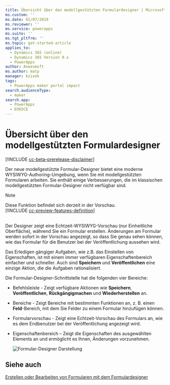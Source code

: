 ```yaml
---
title: Übersicht über den modellgestützten Formulardesigner | MicrosoftDocs
ms.custom: ''
ms.date: 01/07/2019
ms.reviewer: ''
ms.service: powerapps
ms.suite: ''
ms.tgt_pltfrm: ''
ms.topic: get-started-article
applies_to:
  - Dynamics 365 (online)
  - Dynamics 365 Version 9.x
  - PowerApps
author: Aneesmsft
ms.author: matp
manager: kvivek
tags:
  - PowerApps maker portal impact
search.audienceType:
  - maker
search.app:
  - PowerApps
  - D365CE
---
```

# <a name="overview-of-the-model-driven-form-designer"></a>Übersicht über den modellgestützten Formulardesigner
[!INCLUDE [cc-beta-prerelease-disclaimer](../../includes/cc-beta-prerelease-disclaimer.md)]

Der neue modellgestützte Formular-Designer bietet eine moderne WYSIWYG-Authoring-Umgebung, wenn Sie mit modellgestützten Formularen arbeiten. Sie enthält einige Verbesserungen, die im klassischen modellgestützten Formular-Designer nicht verfügbar sind. 

> [!NOTE]
> Diese Funktion befindet sich derzeit in der Vorschau. <br />
> [!INCLUDE [cc-preview-features-definition](../../includes/cc-preview-features-definition.md)] <br /><br />

Der Designer zeigt eine Echtzeit-WYSIWYG-Vorschau (nur Einheitliche Oberfläche), während Sie ein Formular erstellen. Änderungen am Formular werden sofort in der Vorschau angezeigt, so dass Sie genau sehen können, wie das Formular für die Benutzer bei der Veröffentlichung aussehen wird. 

Das Erledigen gängiger Aufgaben, wie z.B. das Einstellen von Eigenschaften, ist mit einem immer verfügbaren Eigenschaftenbereich einfacher und schneller. Auch sind **Speichern** und **Veröffentlichen** eine einzige Aktion, die die Aufgaben rationalisiert.

Die Formular-Designer-Schnittstelle hat die folgenden vier Bereiche: 
- Befehlsleiste - Zeigt verfügbare Aktionen wie **Speichern**, **Veröffentlichen**, **Rückgängigmachen** und **Wiederherstellen** an. 
- Bereiche - Zeigt Bereiche mit bestimmten Funktionen an, z. B. einen **Feld**-Bereich, mit dem Sie Felder zu einem Formular hinzufügen können. 
- Formularvorschau - Zeigt eine Echtzeit-Vorschau des Formulars an, wie es dem Endbenutzer bei der Veröffentlichung angezeigt wird. 
- Eigenschaftenbereich – Zeigt die Eigenschaften des ausgewählten Elements an und ermöglicht es Ihnen, Änderungen vorzunehmen.

   ![Formular-Designer Darstellung](media/form-designer.png)

## <a name="see-also"></a>Siehe auch
[Erstellen oder Bearbeiten von Formularen mit dem Formulardesigner](create-and-edit-forms.md)
